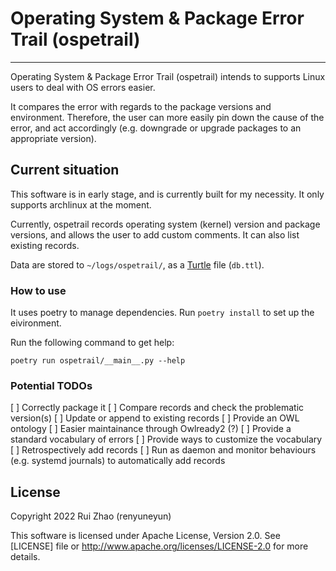 # Operating System & Package Error Trail (ospetrail)
- - - - - -

Operating System & Package Error Trail (ospetrail) intends to supports Linux users to deal with OS errors easier.

It compares the error with regards to the package versions and environment. Therefore, the user can more easily pin down the cause of the error, and act accordingly (e.g. downgrade or upgrade packages to an appropriate version).


## Current situation

This software is in early stage, and is currently built for my necessity. It only supports archlinux at the moment.

Currently, ospetrail records operating system (kernel) version and package versions, and allows the user to add custom comments.
It can also list existing records.

Data are stored to `~/logs/ospetrail/`, as a [Turtle](https://www.w3.org/TR/turtle/) file (`db.ttl`).

### How to use

It uses poetry to manage dependencies. Run `poetry install` to set up the eivironment.

Run the following command to get help:

```
poetry run ospetrail/__main__.py --help
```

### Potential TODOs

[ ] Correctly package it
[ ] Compare records and check the problematic version(s)
[ ] Update or append to existing records
[ ] Provide an OWL ontology
    [ ] Easier maintainance through Owlready2 (?)
[ ] Provide a standard vocabulary of errors
[ ] Provide ways to customize the vocabulary
[ ] Retrospectively add records
[ ] Run as daemon and monitor behaviours (e.g. systemd journals) to automatically add records

## License

Copyright 2022 Rui Zhao (renyuneyun)

This software is licensed under Apache License, Version 2.0. See [LICENSE] file or     http://www.apache.org/licenses/LICENSE-2.0 for more details.